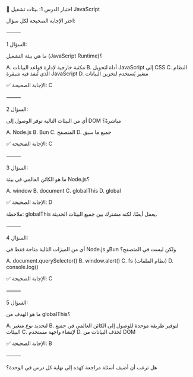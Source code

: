 📝 اختبار الدرس 1: بيئات تشغيل JavaScript

اختر الإجابة الصحيحة لكل سؤال:

⸻

السؤال 1:

ما هي بيئة التشغيل (JavaScript Runtime)؟

A. مكتبة خارجية لإدارة قواعد البيانات
B. أداة لتحويل JavaScript إلى CSS
C. النظام الذي تُنفذ فيه شيفرة JavaScript
D. متغير يُستخدم لتخزين البيانات

✅ الإجابة الصحيحة: C

⸻

السؤال 2:

أي من البيئات التالية توفر الوصول إلى DOM مباشرةً؟

A. Node.js
B. Bun
C. المتصفح
D. جميع ما سبق

✅ الإجابة الصحيحة: C

⸻

السؤال 3:

ما هو الكائن العالمي في بيئة Node.js؟

A. window
B. document
C. globalThis
D. global

✅ الإجابة الصحيحة: D

ملاحظة: globalThis يعمل أيضًا، لكنه مشترك بين جميع البيئات الحديثة.

⸻

السؤال 4:

أي من الميزات التالية متاحة فقط في Node.js وBun ولكن ليست في المتصفح؟

A. document.querySelector()
B. window.alert()
C. fs (نظام الملفات)
D. console.log()

✅ الإجابة الصحيحة: C

⸻

السؤال 5:

ما هو الهدف من globalThis؟

A. لتحديد نوع متغير
B. لتوفير طريقة موحدة للوصول إلى الكائن العالمي في جميع البيئات
C. لإنشاء واجهة مستخدم
D. لحذف البيانات من DOM

✅ الإجابة الصحيحة: B

⸻

هل ترغب أن أضيف أسئلة مراجعة كهذه إلى نهاية كل درس في الوحدة؟